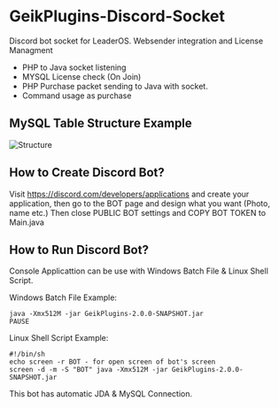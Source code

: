 # GeikPlugins-Discord-Socket

Discord bot socket for LeaderOS. Websender integration and License Managment

- PHP to Java socket listening
- MYSQL License check (On Join)
- PHP Purchase packet sending to Java with socket.
- Command usage as purchase

## MySQL Table Structure Example
![Structure](https://user-images.githubusercontent.com/22749769/126049179-c1e81304-59a7-4d05-be1c-0fd91800623f.png)

## How to Create Discord Bot?
Visit https://discord.com/developers/applications and create your application, then go to the BOT page and design what you want (Photo, name etc.)
Then close PUBLIC BOT settings and COPY BOT TOKEN to Main.java

## How to Run Discord Bot?

Console Applicattion can be use with Windows Batch File & Linux Shell Script.

Windows Batch File Example:

```
java -Xmx512M -jar GeikPlugins-2.0.0-SNAPSHOT.jar
PAUSE 
```

Linux Shell Script Example:

```
#!/bin/sh
echo screen -r BOT - for open screen of bot's screen
screen -d -m -S "BOT" java -Xmx512M -jar GeikPlugins-2.0.0-SNAPSHOT.jar
```

This bot has automatic JDA & MySQL Connection.

